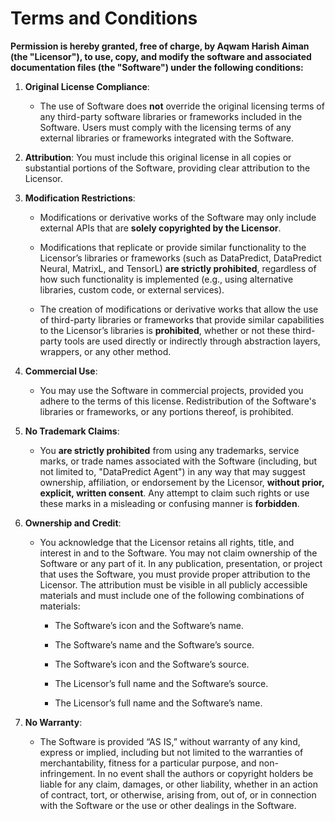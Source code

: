 # Terms and Conditions

**Permission is hereby granted, free of charge, by Aqwam Harish Aiman (the "Licensor"), to use, copy, and modify the software and associated documentation files (the "Software") under the following conditions:**

1. **Original License Compliance**:

    * The use of Software does **not** override the original licensing terms of any third-party software libraries or frameworks included in the Software. Users must comply with the licensing terms of any external libraries or frameworks integrated with the Software.

2. **Attribution**: You must include this original license in all copies or substantial portions of the Software, providing clear attribution to the Licensor.

3. **Modification Restrictions**:
   
   * Modifications or derivative works of the Software may only include external APIs that are **solely copyrighted by the Licensor**.
     
   * Modifications that replicate or provide similar functionality to the Licensor’s libraries or frameworks (such as DataPredict, DataPredict Neural, MatrixL, and TensorL) **are strictly prohibited**, regardless of how such functionality is implemented (e.g., using alternative libraries, custom code, or external services).
     
   * The creation of modifications or derivative works that allow the use of third-party libraries or frameworks that provide similar capabilities to the Licensor’s libraries is **prohibited**, whether or not these third-party tools are used directly or indirectly through abstraction layers, wrappers, or any other method.

4. **Commercial Use**:

   * You may use the Software in commercial projects, provided you adhere to the terms of this license. Redistribution of the Software's libraries or frameworks, or any portions thereof, is prohibited.

5. **No Trademark Claims**:

   * You **are strictly prohibited** from using any trademarks, service marks, or trade names associated with the Software (including, but not limited to, "DataPredict Agent") in any way that may suggest ownership, affiliation, or endorsement by the Licensor, **without prior, explicit, written consent**. Any attempt to claim such rights or use these marks in a misleading or confusing manner is **forbidden**.

6. **Ownership and Credit**:

   * You acknowledge that the Licensor retains all rights, title, and interest in and to the Software. You may not claim ownership of the Software or any part of it. In any publication, presentation, or project that uses the Software, you must provide proper attribution to the Licensor. The attribution must be visible in all publicly accessible materials and must include one of the following combinations of materials:

      * The Software’s icon and the Software’s name.
     
      * The Software’s name and the Software’s source.
     
      * The Software’s icon and the Software’s source.
     
      * The Licensor’s full name and the Software’s source.
     
      * The Licensor’s full name and the Software’s name.

7. **No Warranty**:

   * The Software is provided “AS IS,” without warranty of any kind, express or implied, including but not limited to the warranties of merchantability, fitness for a particular purpose, and non-infringement. In no event shall the authors or copyright holders be liable for any claim, damages, or other liability, whether in an action of contract, tort, or otherwise, arising from, out of, or in connection with the Software or the use or other dealings in the Software.
